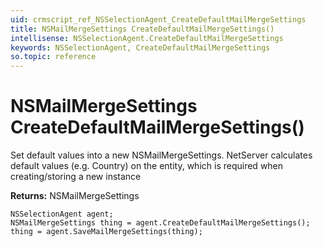 ```yaml
---
uid: crmscript_ref_NSSelectionAgent_CreateDefaultMailMergeSettings
title: NSMailMergeSettings CreateDefaultMailMergeSettings()
intellisense: NSSelectionAgent.CreateDefaultMailMergeSettings
keywords: NSSelectionAgent, CreateDefaultMailMergeSettings
so.topic: reference
---
```


# NSMailMergeSettings CreateDefaultMailMergeSettings()

Set default values into a new NSMailMergeSettings.
NetServer calculates default values (e.g. Country) on the entity, which is required when creating/storing a new instance

**Returns:** NSMailMergeSettings

```crmscript
NSSelectionAgent agent;
NSMailMergeSettings thing = agent.CreateDefaultMailMergeSettings();
thing = agent.SaveMailMergeSettings(thing);
```

